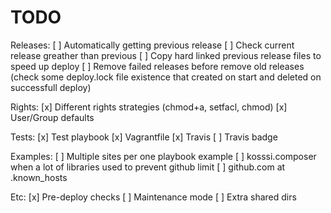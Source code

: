 # TODO

Releases:
[ ] Automatically getting previous release
[ ] Check current release greather than previous
[ ] Copy hard linked previous release files to speed up deploy
[ ] Remove failed releases before remove old releases (check some deploy.lock file existence that created on start and deleted on successfull deploy)

Rights:
[x] Different rights strategies (chmod+a, setfacl, chmod)
[x] User/Group defaults

Tests:
[x] Test playbook
[x] Vagrantfile
[x] Travis
[ ] Travis badge

Examples:
[ ] Multiple sites per one playbook example
[ ] kosssi.composer when a lot of libraries used to prevent github limit
[ ] github.com at .known_hosts

Etc:
[x] Pre-deploy checks
[ ] Maintenance mode
[ ] Extra shared dirs
